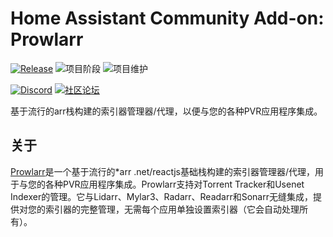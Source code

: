 # Home Assistant Community Add-on: Prowlarr

[![Release][release-shield]][release] ![项目阶段][project-stage-shield] ![项目维护][maintenance-shield]

[![Discord][discord-shield]][discord] [![社区论坛][forum-shield]][forum]

基于流行的arr栈构建的索引器管理器/代理，以便与您的各种PVR应用程序集成。

## 关于

[Prowlarr]是一个基于流行的*arr .net/reactjs基础栈构建的索引器管理器/代理，用于与您的各种PVR应用程序集成。Prowlarr支持对Torrent Tracker和Usenet Indexer的管理。它与Lidarr、Mylar3、Radarr、Readarr和Sonarr无缝集成，提供对您的索引器的完整管理，无需每个应用单独设置索引器（它会自动处理所有）。

[Prowlarr]: https://github.com/Prowlarr/Prowlarr

[discord-shield]: https://img.shields.io/discord/330944238910963714.svg
[discord]: https://discord.gg/c5DvZ4e
[forum-shield]: https://img.shields.io/badge/community-forum-brightgreen.svg
[forum]: https://community.home-assistant.io/t/?u=frenck
[maintenance-shield]: https://img.shields.io/maintenance/yes/2024.svg
[project-stage-shield]: https://img.shields.io/badge/project%20stage-experimental-yellow.svg
[release-shield]: https://img.shields.io/badge/version-v0.20.0-blue.svg
[release]: https://github.com/hassio-addons/addon-prowlarr/tree/v0.20.0